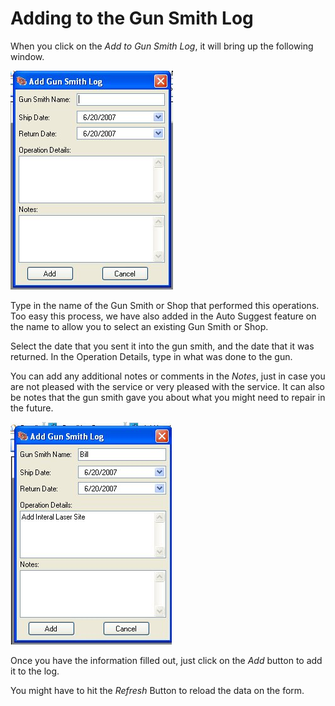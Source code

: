 # Adding to the Gun Smith Log

When you click on the *Add to Gun Smith Log*, it will bring up the following window.

![](images/Add_GunSmithDetails_Blank.jpg)

Type in the name of the Gun Smith or Shop that performed this operations.  Too easy this process, we have also added in the Auto Suggest feature on the name to allow you to select an existing Gun Smith or Shop.

Select the date that you sent it into the gun smith, and the date that it was returned.   In the Operation Details, type in what was done to the gun.

You can add any additional notes or comments in the *Notes*, just in case you are not pleased with the service or very pleased with the service.  It can also be notes that the gun smith gave you about what you might need to repair in the future.

![](images/Add_GunSmithDetails_Filled.jpg)

Once you have the information filled out, just click on the *Add* button to add it to the log.

You might have to hit the *Refresh* Button to reload the data on the form.